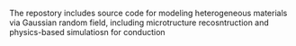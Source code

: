 The repostory includes source code for modeling heterogeneous materials via Gaussian random field, including microtructure recosntruction and physics-based simulatiosn for conduction
